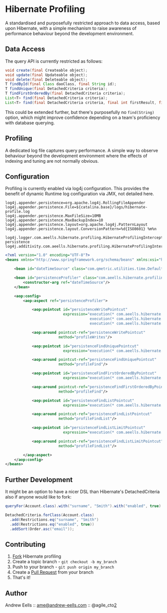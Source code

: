 Hibernate Profiling
===================

A standardised and purposefully restricted approach to data access, based upon Hibernate, with a simple mechanism to raise awareness of performance behaviour beyond the development environment.

Data Access
-----------
The query API is currently restricted as follows:

``` java
void create(final Createable object);
void update(final Updateable object);
void delete(final Deleteable object);
T findById(final Class daoClass, final String id);
T findUnique(final DetachedCriteria criteria);
T findFirstOrderedBy(final DetachedCriteria criteria);
List<T> find(final DetachedCriteria criteria);
List<T> find(final DetachedCriteria criteria, final int firstResult, final int maxResults);
```

This could be extended further, but there's purposefully no ``` find(String) ``` option, which might improve confidence depending on a team's proficiency with database querying.

Profiling
---------
A dedicated log file captures query performance. A simple way to observe behaviour beyond the development environment where the effects of indexing and tuning are not normally obvious.

Configuration
-------------
Profiling is currently enabled via log4j configuration. This provides the benefit of dynamic Runtime log configuration via JMX, not detailed here.

```properties
log4j.appender.persistence=org.apache.log4j.RollingFileAppender
log4j.appender.persistence.File=${catalina.base}/logs/hibernate-profile.log
log4j.appender.persistence.MaxFileSize=10MB
log4j.appender.persistence.MaxBackupIndex=10
log4j.appender.persistence.layout=org.apache.log4j.PatternLayout
log4j.appender.persistence.layout.ConversionPattern=%d{ISO8601} %m%n

log4j.logger.com.aeells.hibernate.profiling.HibernateProfilingInterceptor=TRACE, persistence
log4j.additivity.com.aeells.hibernate.profiling.HibernateProfilingInterceptor=false
```

``` xml
<?xml version="1.0" encoding="UTF-8"?>
<beans xmlns="http://www.springframework.org/schema/beans" xmlns:xsi="http://www.w3.org/2001/XMLSchema-instance" xmlns:aop="http://www.springframework.org/schema/aop" xsi:schemaLocation="http://www.springframework.org/schema/beans http://www.springframework.org/schema/beans/spring-beans-3.0.xsd http://www.springframework.org/schema/aop http://www.springframework.org/schema/aop/spring-aop-2.0.xsd">

    <bean id="dateTimeSource" class="com.qmetric.utilities.time.DefaultDateTimeSource"/>

    <bean id="persistenceProfiler" class="com.aeells.hibernate.profiling.HibernateProfilingInterceptor">
        <constructor-arg ref="dateTimeSource"/>
    </bean>

    <aop:config>
        <aop:aspect ref="persistenceProfiler">

            <aop:pointcut id="persistenceWritePointcut"
                          expression="execution(* com.aeells.hibernate.service.HibernateServiceImpl.create(com.aeells.hibernate.Createable)) and args (model) ||
                                      execution(* com.aeells.hibernate.service.HibernateServiceImpl.update(com.aeells.hibernate.Updateable)) and args (model) ||
                                      execution(* com.aeells.hibernate.service.HibernateServiceImpl.delete(com.aeells.hibernate.Deleteable)) and args (model)"/>

            <aop:around pointcut-ref="persistenceWritePointcut"
                        method="profileWrites"/>

            <aop:pointcut id="persistenceFindUniquePointcut"
                          expression="execution(* com.aeells.hibernate.service.HibernateServiceImpl.findUnique(org.hibernate.criterion.DetachedCriteria))"/>

            <aop:around pointcut-ref="persistenceFindUniquePointcut"
                        method="profileFind"/>

            <aop:pointcut id="persistenceFindFirstOrderedByPointcut"
                          expression="execution(* com.aeells.hibernate.service.HibernateServiceImpl.findFirstOrderedBy(org.hibernate.criterion.DetachedCriteria))"/>

            <aop:around pointcut-ref="persistenceFindFirstOrderedByPointcut"
                        method="profileFind"/>

            <aop:pointcut id="persistenceFindListPointcut"
                          expression="execution(* com.aeells.hibernate.service.HibernateServiceImpl.find(org.hibernate.criterion.DetachedCriteria))"/>

            <aop:around pointcut-ref="persistenceFindListPointcut"
                        method="profileFindList"/>

            <aop:pointcut id="persistenceFindListLimitPointcut"
                          expression="execution(* com.aeells.hibernate.service.HibernateServiceImpl.find(org.hibernate.criterion.DetachedCriteria, int, int))"/>

            <aop:around pointcut-ref="persistenceFindListLimitPointcut"
                        method="profileFindList"/>

        </aop:aspect>
    </aop:config>
</beans>
```

Further Development
-------------------
It might be an option to have a nicer DSL than Hibernate's DetachedCriteria also if anyone would like to fork:

``` java
queryFor(Account.class).with("surname", "Smith").with("enabled", true).sortAsc("email").build();
```

``` java
DetachedCriteria.forClass(Account.class)
  .add(Restrictions.eq("surname", "Smith")
  .add(Restrictions.eq("enabled", true))
  .addSort(Order.asc("email"));
```

Contributing
------------
1. [Fork][0] Hibernate profiling
2. Create a topic branch - `git checkout -b my_branch`
3. Push to your branch - `git push origin my_branch`
4. Create a [Pull Request][1] from your branch
5. That's it!

Author
------
Andrew Eells :: ame@andrew-eells.com :: @agile_cto[2]

[0]: http://help.github.com/forking/
[1]: http://help.github.com/pull-requests/
[2]: https://twitter.com/#!/agile_cto
